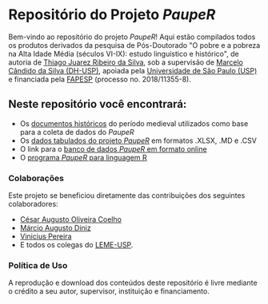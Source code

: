 # Repositório do Projeto _PaupeR_

Bem-vindo ao repositório do projeto _PaupeR_! Aqui estão compilados todos os produtos derivados da pesquisa de Pós-Doutorado "O pobre e a pobreza na Alta Idade Média (séculos VI-IX): estudo linguístico e histórico", de autoria de [Thiago Juarez Ribeiro da Silva](http://lattes.cnpq.br/0228693460351030), sob a supervisão de [Marcelo Cândido da Silva (DH-USP)](http://lattes.cnpq.br/1658785104998931), apoiada pela [Universidade de São Paulo (USP)](https://www5.usp.br/) e financiada pela [FAPESP](https://fapesp.br/) (processo no. 2018/11355-8).


## Neste repositório você encontrará: 

- Os [documentos históricos](https://github.com/thirisi/Projeto-PaupeR/tree/main/Documentos-Historicos) do período medieval utilizados como base para a coleta de dados do _PaupeR_
- Os [dados tabulados do projeto _PaupeR_](https://github.com/thirisi/Projeto-PaupeR/tree/main/Banco%20de%20dados/Dados%20tabulados) em formatos .XLSX, .MD e .CSV  
- O link para o [banco de dados _PaupeR_ em formato online](https://thirisi.github.io/Projeto-PaupeR/) 
- O [programa _PaupeR_ para linguagem R](https://github.com/thirisi/Projeto-PaupeR/tree/main/Programa-PaupeR)



### Colaborações

Este projeto se beneficiou diretamente das contribuições dos seguintes colaboradores:

- [César Augusto Oliveira Coelho](http://lattes.cnpq.br/0546401172454399)
- [Márcio Augusto Diniz](http://lattes.cnpq.br/3713520074266778)
- [Vinicius Pereira](https://viniciusofp.com.br/)
- E todos os colegas do [LEME-USP](https://leme.fflch.usp.br/).

### Política de Uso
A reprodução e download dos conteúdos deste repositório é livre mediante o crédito a seu autor, supervisor, instituição e financiamento.
